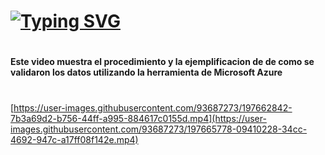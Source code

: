 #
# [![Typing SVG](https://readme-typing-svg.demolab.com?font=Cinzel&size=35&pause=50000&color=F78B60&width=500&lines=Validaci%C3%B3n+de+Datos)](https://git.io/typing-svg)
#
#### Este video muestra el procedimiento  y la ejemplificacion  de de como se validaron los datos utilizando la herramienta de Microsoft Azure

#

[https://user-images.githubusercontent.com/93687273/197662842-7b3a69d2-b756-44ff-a995-884617c0155d.mp4](https://user-images.githubusercontent.com/93687273/197665778-09410228-34cc-4692-947c-a17ff08f142e.mp4)
